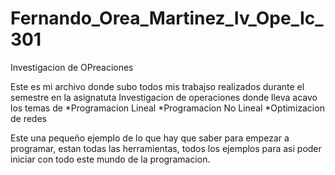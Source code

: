 # Fernando_Orea_Martinez_Iv_Ope_Ic_301
Investigacion de OPreaciones 

Este es mi archivo donde subo todos mis trabajso realizados durante el semestre en la asignatuta Investigacion de operaciones 
donde lleva acavo los temas de 
*Programacion Lineal
*Programacion No Lineal
*Optimizacion de redes 

Este una pequeño ejemplo de lo que hay que saber para empezar a programar, estan todas las herramientas, todos los ejemplos 
para asi poder iniciar con todo este mundo de la programacion.
